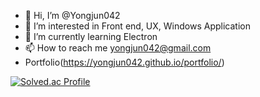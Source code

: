 - 👋 Hi, I’m @Yongjun042
- 👀 I’m interested in Front end, UX, Windows Application
- 🌱 I’m currently learning Electron
- 📫 How to reach me yongjun042@gmail.com
- Portfolio(https://yongjun042.github.io/portfolio/)

[![Solved.ac Profile](http://mazassumnida.wtf/api/v2/generate_badge?boj=yongjun042)](https://solved.ac/yongjun042/)
<!---
Yongjun042/Yongjun042 is a ✨ special ✨ repository because its `README.md` (this file) appears on your GitHub profile.
You can click the Preview link to take a look at your changes.
- 💞️ I’m looking to collaborate on ...
--->
